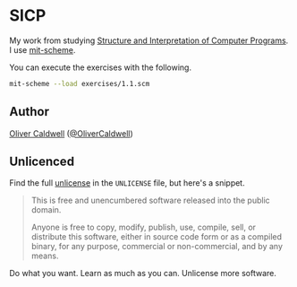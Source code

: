 # SICP

My work from studying [Structure and Interpretation of Computer Programs][sicp]. I use [mit-scheme][].

You can execute the exercises with the following.

```bash
mit-scheme --load exercises/1.1.scm
```

## Author

[Oliver Caldwell][author-site] ([@OliverCaldwell][author-twitter])

## Unlicenced

Find the full [unlicense][] in the `UNLICENSE` file, but here's a snippet.

>This is free and unencumbered software released into the public domain.
>
>Anyone is free to copy, modify, publish, use, compile, sell, or distribute this software, either in source code form or as a compiled binary, for any purpose, commercial or non-commercial, and by any means.

Do what you want. Learn as much as you can. Unlicense more software.

[unlicense]: http://unlicense.org/
[author-site]: http://oli.me.uk/
[author-twitter]: https://twitter.com/OliverCaldwell
[sicp]: https://mitpress.mit.edu/sicp/
[mit-scheme]: https://www.gnu.org/software/mit-scheme/
